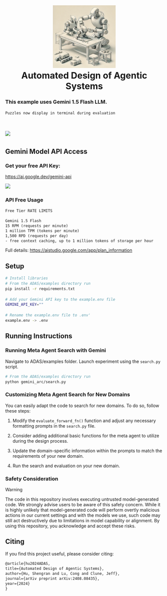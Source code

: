 <h1 align="center">
  <img src="./../misc/art_fig.png" width="200" /></a><br>
  <b>Automated Design of Agentic Systems</b><br>
</h1>

### This example uses Gemini 1.5 Flash LLM. 
```Puzzles now display in terminal during evaluation```
<h1 align="left">
  <img src="gemini_arc/misc/terminal_logs2.png" width="600" /></a><br>
</h1>



## Gemini Model API Access

### Get your free API Key:   
<a href="https://ai.google.dev/gemini-api">https://ai.google.dev/gemini-api</a>


<p align="left">
<img src="gemini_arc/misc/gemini_key.png"  width="600"/></a><br>
</p>

### API Free Usage
```
Free Tier RATE LIMITS  

Gemini 1.5 Flash
15 RPM (requests per minute)
1 million TPM (tokens per minute)
1,500 RPD (requests per day)
- free context caching, up to 1 million tokens of storage per hour
```
Full details:
https://aistudio.google.com/app/plan_information


## Setup
```bash
# Install libraries
# From the ADAS/examples directory run
pip install -r requirements.txt

# Add your Gemini API key to the example.env file
GEMINI_API_KEY=""

# Rename the example.env file to .env'
example.env -> .env
```

## Running Instructions

### Running Meta Agent Search with Gemini

Navigate to ADAS/examples folder. Launch experiment using the `search.py` script.

```bash
# From the ADAS/examples directory run
python gemini_arc/search.py
```

### Customizing Meta Agent Search for New Domains

You can easily adapt the code to search for new domains. To do so, follow these steps:

1. Modify the `evaluate_forward_fn()` function and adjust any necessary formatting prompts in the `search.py` file. 

2. Consider adding additional basic functions for the meta agent to utilize during the design process.

3. Update the domain-specific information within the prompts to match the requirements of your new domain.

4. Run the search and evaluation on your new domain.

### Safety Consideration
> [!WARNING]  
> The code in this repository involves executing untrusted model-generated code. We strongly advise users to be aware of this safety concern. While it is highly unlikely that model-generated code will perform overtly malicious actions in our current settings and with the models we use, such code may still act destructively due to limitations in model capability or alignment. By using this repository, you acknowledge and accept these risks.


## Citing
If you find this project useful, please consider citing:
```
@article{hu2024ADAS,
title={Automated Design of Agentic Systems},
author={Hu, Shengran and Lu, Cong and Clune, Jeff},
journal={arXiv preprint arXiv:2408.08435},
year={2024}
}
```

